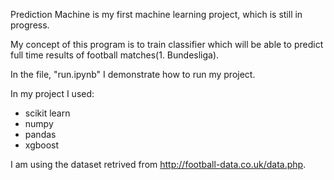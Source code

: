 Prediction Machine is my first machine learning project, which is still in progress.

My concept of this program is to train classifier which will be able to predict full time results of football matches(1. Bundesliga). 

In the file, "run.ipynb" I demonstrate how to run my project.

In my project I used:
- scikit learn
- numpy
- pandas
- xgboost


I am using the dataset retrived from http://football-data.co.uk/data.php.
